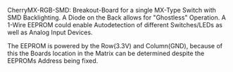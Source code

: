CherryMX-RGB-SMD: Breakout-Board for a single MX-Type Switch with SMD Backlighting. A Diode on the Back allows for "Ghostless" Operation. A 1-Wire EEPROM could enable Autodetection of different Switches/LEDs as well as Analog Input Devices.

The EEPROM is powered by the Row(3.3V) and Column(GND), because of this the Boards location in the Matrix can be determined despite the EEPROMs Address being fixed.